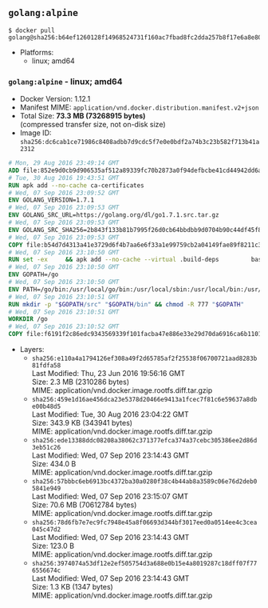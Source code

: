 ## `golang:alpine`

```console
$ docker pull golang@sha256:b64ef1260128f14968524731f160ac7fbad8fc2dda257b8f17e6a8e80997c49e
```

-	Platforms:
	-	linux; amd64

### `golang:alpine` - linux; amd64

-	Docker Version: 1.12.1
-	Manifest MIME: `application/vnd.docker.distribution.manifest.v2+json`
-	Total Size: **73.3 MB (73268915 bytes)**  
	(compressed transfer size, not on-disk size)
-	Image ID: `sha256:dc6cab1ce71986c8408adbb7d9cdc5f7e0e0bdf2a74b3c23b582f713b41a2312`

```dockerfile
# Mon, 29 Aug 2016 23:49:14 GMT
ADD file:852e9d0cb9d906535af512a89339fc70b2873a0f94defbcbe41cd44942dd6ac8 in / 
# Tue, 30 Aug 2016 19:43:51 GMT
RUN apk add --no-cache ca-certificates
# Wed, 07 Sep 2016 23:09:52 GMT
ENV GOLANG_VERSION=1.7.1
# Wed, 07 Sep 2016 23:09:53 GMT
ENV GOLANG_SRC_URL=https://golang.org/dl/go1.7.1.src.tar.gz
# Wed, 07 Sep 2016 23:09:53 GMT
ENV GOLANG_SRC_SHA256=2b843f133b81b7995f26d0cb64bbdbb9d0704b90c44df45f844d28881ad442d3
# Wed, 07 Sep 2016 23:09:53 GMT
COPY file:b54d7d4313a41e3729d6f4b7aa6e6f33a1e99759cb2a04149fae89f8211c3a65 in / 
# Wed, 07 Sep 2016 23:10:50 GMT
RUN set -ex 	&& apk add --no-cache --virtual .build-deps 		bash 		gcc 		musl-dev 		openssl 		go 		&& export GOROOT_BOOTSTRAP="$(go env GOROOT)" 		&& wget -q "$GOLANG_SRC_URL" -O golang.tar.gz 	&& echo "$GOLANG_SRC_SHA256  golang.tar.gz" | sha256sum -c - 	&& tar -C /usr/local -xzf golang.tar.gz 	&& rm golang.tar.gz 	&& cd /usr/local/go/src 	&& patch -p2 -i /no-pic.patch 	&& ./make.bash 		&& rm -rf /*.patch 	&& apk del .build-deps
# Wed, 07 Sep 2016 23:10:50 GMT
ENV GOPATH=/go
# Wed, 07 Sep 2016 23:10:50 GMT
ENV PATH=/go/bin:/usr/local/go/bin:/usr/local/sbin:/usr/local/bin:/usr/sbin:/usr/bin:/sbin:/bin
# Wed, 07 Sep 2016 23:10:51 GMT
RUN mkdir -p "$GOPATH/src" "$GOPATH/bin" && chmod -R 777 "$GOPATH"
# Wed, 07 Sep 2016 23:10:51 GMT
WORKDIR /go
# Wed, 07 Sep 2016 23:10:52 GMT
COPY file:f6191f2c86edc9343569339f101facba47e886e33e29d70da6916ca6b1101a53 in /usr/local/bin/ 
```

-	Layers:
	-	`sha256:e110a4a1794126ef308a49f2d65785af2f25538f06700721aad8283b81fdfa58`  
		Last Modified: Thu, 23 Jun 2016 19:56:16 GMT  
		Size: 2.3 MB (2310286 bytes)  
		MIME: application/vnd.docker.image.rootfs.diff.tar.gzip
	-	`sha256:459e1d16ae456dca23e5378d20466e9413a1fcec7f81c6e59637a8dbe00b48d5`  
		Last Modified: Tue, 30 Aug 2016 23:04:22 GMT  
		Size: 343.9 KB (343941 bytes)  
		MIME: application/vnd.docker.image.rootfs.diff.tar.gzip
	-	`sha256:ede13388ddc08208a38062c371377efca374a37cebc305386ee2d86d3eb51c26`  
		Last Modified: Wed, 07 Sep 2016 23:14:43 GMT  
		Size: 434.0 B  
		MIME: application/vnd.docker.image.rootfs.diff.tar.gzip
	-	`sha256:57bbbc6eb6913bc4372ba30a0280f38c4b44ab8a3589c06e76d2deb05841e949`  
		Last Modified: Wed, 07 Sep 2016 23:15:07 GMT  
		Size: 70.6 MB (70612784 bytes)  
		MIME: application/vnd.docker.image.rootfs.diff.tar.gzip
	-	`sha256:78d6fb7e7ec9fc7948e45a8f06693d344bf3017eed0a0514ee4c3cea045c47d2`  
		Last Modified: Wed, 07 Sep 2016 23:14:43 GMT  
		Size: 123.0 B  
		MIME: application/vnd.docker.image.rootfs.diff.tar.gzip
	-	`sha256:3974074a53df12e2ef505754d3a688e0b15e4a8019287c18dff07f776556674c`  
		Last Modified: Wed, 07 Sep 2016 23:14:43 GMT  
		Size: 1.3 KB (1347 bytes)  
		MIME: application/vnd.docker.image.rootfs.diff.tar.gzip
